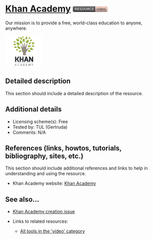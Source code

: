 # [Khan Academy](https://www.khanacademy.org/)  [<img src="images/resource-video.png" align="bottom">](https://github.com/e-CLOSE/Toolbox/issues?q=label%3A02_RESOURCE+label%3Avideo)

Our mission is to provide a free, world-class education to anyone, anywhere.

[<img src="images/khanacademy.png" align="bottom" height="100">](https://github.com/e-CLOSE/Toolbox/blob/main/Resources/Khan_Academy.md)

## Detailed description

This section should include a detailed description of the resource.


## Additional details

- Licensing scheme(s): Free
- Tested by: TUL (Gertruda)
- Comments: N/A


## References (links, howtos, tutorials, bibliography, sites, etc.)

This section should include additional references and links to help in
understanding and using the resource.

- Khan Academy website: [Khan Academy](https://www.khanacademy.org/)


## See also...

- [Khan Academy creation issue](https://github.com/e-CLOSE/Toolbox/issues/190)
- Links to related resources:

  - [All tools in the 'video' category](https://github.com/e-CLOSE/Toolbox/issues?q=label%3A02_RESOURCE+label%3Avideo)
